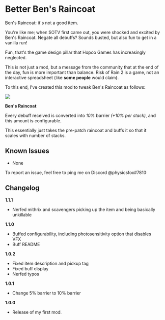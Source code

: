 # Better Ben's Raincoat

Ben's Raincoat: it's not a good item. 

You're like me; when SOTV first came out, you were shocked and excited by Ben's Raincoat. Negate all debuffs? Sounds busted, but also fun to get in a vanilla run! 

Fun, that's the game design pillar that Hopoo Games has increasingly neglected. 

This is not just a mod, but a message from the community that at the end of the day, fun is more important than balance. Risk of Rain 2 is a game, not an interactive spreadsheet (like **some people** would claim).

To this end, I've created this mod to tweak Ben's Raincoat as follows:

![](https://cdn.discordapp.com/attachments/979879658160021556/980328005916299354/unknown.png)

**Ben's Raincoat**

Every debuff received is converted into *10%* barrier *(+10% per stack)*, and this amount is configurable. 

This essentially just takes the pre-patch raincoat and buffs it so that it scales with number of stacks.

## Known Issues

* None

To report an issue, feel free to ping me on Discord @physicsfox#7810 

## Changelog
**1.1.1**
* Nerfed mithrix and scavengers picking up the item and being basically unkillable

**1.1.0**
* Buffed configurability, including photosensitivity option that disables VFX
* Buff README

**1.0.2**
* Fixed item description and pickup tag
* Fixed buff display 
* Nerfed typos 

**1.0.1**

* Change 5% barrier to 10% barrier

**1.0.0**

* Release of my first mod.
